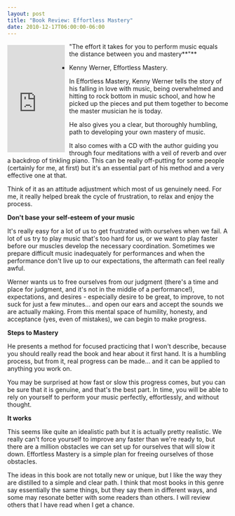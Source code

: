 ```yaml
---
layout: post
title: "Book Review: Effortless Mastery"
date: 2010-12-17T06:00:00-06:00
---
```


**<iframe align="left" frameborder="0" marginheight="0" marginwidth="0" scrolling="no" src="http://rcm.amazon.com/e/cm?t=willisguitabl-20&amp;o=1&amp;p=8&amp;l=bpl&amp;asins=B001QJR8KY&amp;fc1=000000&amp;IS2=1&amp;lt1=_blank&amp;m=amazon&amp;lc1=0000FF&amp;bc1=000000&amp;bg1=FFFFFF&amp;f=ifr" style="height: 245px; padding-right: 10px; padding-top: 5px; width: 131px;"></iframe>** "The effort it takes for you to perform music equals the distance between you and mastery**"**
- Kenny Werner, Effortless Mastery.


In Effortless Mastery, Kenny Werner tells the story of his falling in love with music, being overwhelmed and hitting to rock bottom in music school, and how he picked up the pieces and put them together to become the master musician he is today.


He also gives you a clear, but thoroughly humbling, path to developing your own mastery of music.


It also comes with a CD with the author guiding you through four meditations with a veil of reverb and over a backdrop of tinkling piano. This can be really off-putting for some people (certainly for me, at first) but it's an essential part of his method and a very effective one at that.


Think of it as an attitude adjustment which most of us genuinely need. For me, it really helped break the cycle of frustration, to relax and enjoy the process.


**Don't base your self-esteem of your music**


It's really easy for a lot of us to get frustrated with ourselves when we fail. A lot of us try to play music that's too hard for us, or we want to play faster before our muscles develop the necessary coordination. Sometimes we prepare difficult music inadequately for performances and when the performance don't live up to our expectations, the aftermath can feel really awful. 


Werner wants us to free ourselves from our judgment (there's a time and place for judgment, and it's not in the middle of a performance!), expectations, and desires  - especially desire to be great, to improve, to not suck for just a few minutes... and open our ears and accept the sounds we are actually making. From this mental space of humility, honesty, and acceptance (yes, even of mistakes), we can begin to make progress. 


**Steps to Mastery**


He presents a method for focused practicing that I won't describe, because you should really read the book and hear about it first hand. It is a humbling process, but from it, real progress can be made... and it can be applied to anything you work on.


You may be surprised at how fast or slow this progress comes, but you can be sure that it is genuine, and that's the best part. In time, you will be able to rely on yourself to perform your music perfectly, effortlessly, and without thought. 


**It works**


This seems like quite an idealistic path but it is actually pretty realistic. We really can't force yourself to improve any faster than we're ready to, but there are a million obstacles we can set up for ourselves that will slow it down. Effortless Mastery is a simple plan for freeing ourselves of those obstacles.


The ideas in this book are not totally new or unique, but I like the way they are distilled to a simple and clear path. I think that most books in this genre say essentially the same things, but they say them in different ways, and some may resonate better with some readers than others. I will review others that I have read  when I get a chance.


